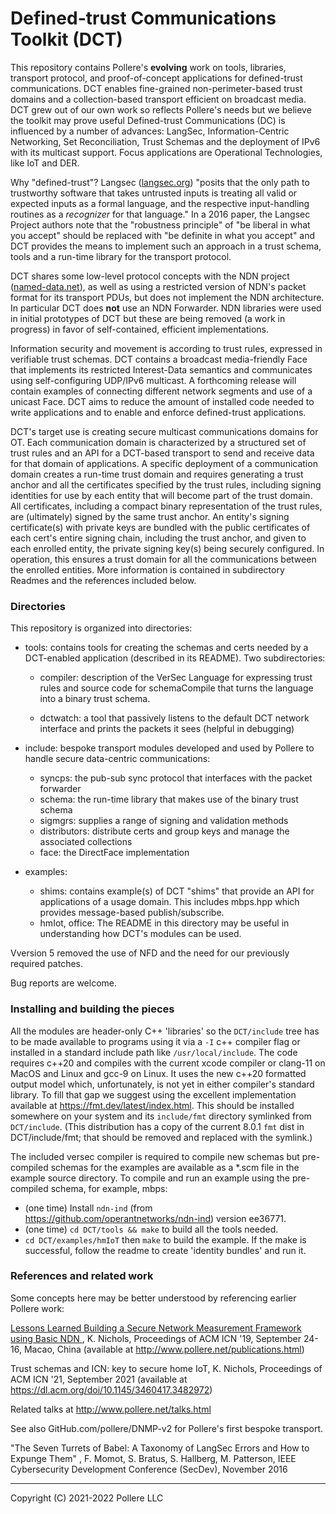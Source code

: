 # Defined-trust Communications Toolkit (DCT)

This repository contains Pollere's **evolving** work on tools, libraries, transport protocol, and proof-of-concept applications for defined-trust communications. DCT enables fine-grained non-perimeter-based trust domains and a collection-based transport efficient on broadcast media. DCT grew out of our own work so reflects Pollere's needs but we believe the toolkit may prove useful  Defined-trust Communications (DC) is influenced by a number of advances: LangSec, Information-Centric Networking, Set Reconciliation, Trust Schemas and the deployment of IPv6 with its multicast support. Focus applications are Operational Technologies, like IoT and DER.

Why "defined-trust"? Langsec ([langsec.org]()) "posits that the only path to trustworthy software that takes untrusted inputs is treating all valid or expected inputs as a formal language, and the respective input-handling routines as a *recognizer* for that language." In a 2016 paper, the Langsec Project authors note that the "robustness principle" of "be liberal in what you accept" should be replaced with "be definite in what you accept" and DCT provides the means to implement such an approach in a trust schema, tools and a run-time library for the transport protocol.

DCT shares some low-level protocol concepts with the NDN project ([named-data.net]()), as well as using a restricted version of NDN's packet format for its  transport PDUs, but does not implement the NDN architecture. In particular DCT does **not** use an NDN Forwarder. NDN libraries were used in initial prototypes of DCT but these are being removed (a work in progress) in favor of self-contained, efficient implementations.

Information security and movement is according to trust rules, expressed in verifiable trust schemas. DCT contains a broadcast media-friendly Face that implements its restricted Interest-Data semantics and communicates using self-configuring UDP/IPv6 multicast. A forthcoming release will contain examples of connecting different network segments and use of a unicast Face. DCT aims to reduce the amount of installed code needed to write applications and to enable and enforce defined-trust applications.

DCT's target use is creating secure multicast communications domains for OT. Each communication domain is characterized by a structured set of trust rules and an API for a DCT-based transport to send and receive data for that domain of applications. A specific deployment of a communication domain creates a run-time trust domain and requires generating a trust anchor and all the certificates specified by the trust rules, including signing identities for use by each entity that will become part of the trust domain. All certificates, including a compact binary representation of the trust rules, are (ultimately) signed by the same trust anchor. An entity's signing certificate(s) with private keys are bundled with the public certificates of each cert's entire signing chain, including the trust anchor, and given to each enrolled entity, the private signing key(s) being securely configured. In operation, this ensures a trust domain for all the communications between the enrolled entities. More information is contained in subdirectory Readmes and the references included below.

### Directories

This repository is organized into directories:

- tools: contains tools for creating the schemas and certs needed by a DCT-enabled application (described in its README). Two subdirectories:
  
  - compiler: description of the VerSec Language for expressing trust rules and source code for schemaCompile that turns the language into a binary trust schema. 
  
  - dctwatch: a tool that passively listens to the default DCT network interface and prints the packets it sees (helpful in debugging)

- include: bespoke transport modules developed and used by Pollere to handle secure data-centric communications:
  
  - syncps: the pub-sub sync protocol that interfaces with the packet forwarder
  - schema: the run-time library that makes use of the binary trust schema
  - sigmgrs: supplies a range of signing and validation methods
  - distributors: distribute certs and group keys and manage the associated collections
  - face: the DirectFace implementation

- examples:
  
  - shims: contains example(s) of DCT "shims" that provide an API for applications of a usage domain.  This includes mbps.hpp which provides message-based publish/subscribe.
  - hmIot, office:  The README in this directory may be useful in understanding how DCT's modules can be used.

Vversion 5 removed the use of NFD and the need for our previously required patches. 

Bug reports are welcome.

### Installing and building the pieces

All the modules are header-only C++ 'libraries' so the `DCT/include` tree has to be made available to programs using it via a `-I` c++ compiler flag or installed in a standard include path like `/usr/local/include`. The code requires c++20 and compiles with the current xcode compiler or clang-11 on MacOS and Linux and gcc-9 on Linux. It uses the new c++20 formatted output model which, unfortunately, is not yet in either compiler's standard library. To fill that gap we suggest using the excellent implementation available at https://fmt.dev/latest/index.html. This should be installed somewhere on your system and its `include/fmt` directory symlinked from `DCT/include`. (This distribution has a copy of the current 8.0.1 `fmt` dist in DCT/include/fmt; that should be removed and replaced with the symlink.) 

The included versec compiler is required to compile new schemas but pre-compiled schemas for the examples are available as a \*.scm file in the example source directory. To compile and run an example using the pre-compiled schema, for example, mbps:

- (one time) Install `ndn-ind` (from  https://github.com/operantnetworks/ndn-ind) version ee36771.
- (one time) `cd DCT/tools && make` to build all the tools needed.
- `cd DCT/examples/hmIoT`  then `make` to build the example. If the make is successful, follow the readme to create 'identity bundles' and run it.

### References and related work

Some concepts here may be better understood by referencing earlier Pollere work: 

[Lessons Learned Building a Secure Network Measurement Framework using Basic NDN ](http://www.pollere.net/Pdfdocs/icn19-p20.pdf), K. Nichols, Proceedings of ACM ICN '19, September 24-16, Macao, China (available at http://www.pollere.net/publications.html)

Trust schemas and ICN: key to secure home IoT, K. Nichols, Proceedings of ACM ICN '21, September 2021 (available at https://dl.acm.org/doi/10.1145/3460417.3482972)

Related talks at http://www.pollere.net/talks.html

See also GitHub.com/pollere/DNMP-v2 for Pollere's first bespoke transport.

"The Seven Turrets of Babel: A Taxonomy of LangSec Errors and How to Expunge Them" , F. Momot, S. Bratus, S. Hallberg, M. Patterson, IEEE Cybersecurity Development Conference (SecDev), November 2016

---

Copyright (C) 2021-2022 Pollere LLC 
